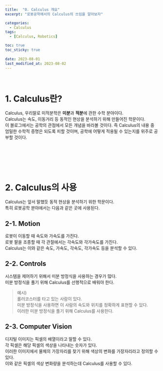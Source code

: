 ```yaml
---
title:  "0. Calculus 개요"
excerpt: "로봇공학에서의 Calculus의 쓰임을 알아보자"

categories:
  - Calculus
tags:
  - [Calculus, Robotics]

toc: true
toc_sticky: true
 
date: 2023-08-01
last_modified_at: 2023-08-02
---
```


&nbsp;

# 1. Calculus란?
Calculus, 우리말로 미적분학은 **미분**과 **적분**에 관한 수학 분야이다.\
Calculus는 속도, 이동거리 등 동적인 현상을 분석하기 위해 만들어진 학문이다.\
이 블로그에서는 공학의 관점에서 모든 개념을 바라볼 것이다. 즉 Calculus의 내용 중 엄밀한 수학적 증명은 되도록 피할 것이며, 공학에 어떻게 적용될 수 있는지를 위주로 공부할 것이다.

&nbsp;

&nbsp;

&nbsp;

# 2. Calculus의 사용
Calculus는 앞서 말했듯 동적 현상을 분석하기 위한 학문이다.\
특히 로봇공학 분야에서는 다음과 같은 곳에 사용된다.

## 2-1. Motion
로봇이 이동할 때 속도와 가속도를 가진다.\
로봇 팔을 조종할 때 각 관절에서는 각속도와 각가속도를 가진다.\
Calculus는 이와 같은 속도, 가속도, 각속도, 각가속도 등을 분석할 수 있다.

## 2-2. Controls
시스템을 제어하기 위해서 미분 방정식을 사용하는 경우가 많다.\
미분 방정식을 풀기 위해 Calculus를 선행적으로 배워야 한다.

> 예시)\
> 롤러코스터를 타고 있는 사람이 있다.\
> 미분 방정식을 사용하면 이 사람의 속도와 위치를 정확하게 표현할 수 있다.\
> 이러한 미분 방정식을 풀기 위해 Calculus를 사용한다.

## 2-3. Computer Vision
디지털 이미지는 픽셀의 배열이라고 말할 수 있다.\
각 픽셀은 해당 픽셀의 색상을 나타내는 숫자가 있다.\
이러한 이미지에서 물체의 가장자리를 찾기 위해 색상의 변화를 가장자리라고 정의할 수 있다.\
이와 같은 픽셀의 색상 변화량을 분석하는데 Calculus를 사용할 수 있다.
